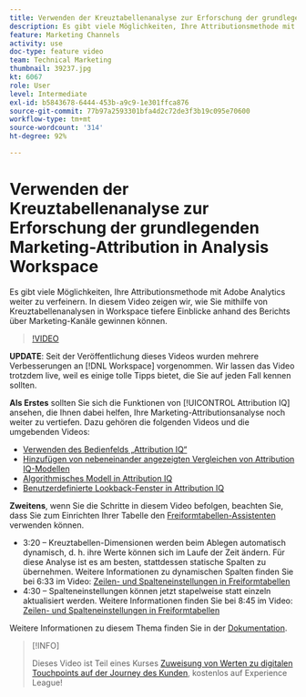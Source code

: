 ```yaml
---
title: Verwenden der Kreuztabellenanalyse zur Erforschung der grundlegenden Marketing-Attribution in Analysis Workspace
description: Es gibt viele Möglichkeiten, Ihre Attributionsmethode mit Adobe Analytics weiter zu verfeinern. In diesem Video zeigen wir, wie Sie mithilfe von Kreuztabellenanalysen in Workspace tiefere Einblicke anhand des Berichts über Marketing-Kanäle gewinnen können.
feature: Marketing Channels
activity: use
doc-type: feature video
team: Technical Marketing
thumbnail: 39237.jpg
kt: 6067
role: User
level: Intermediate
exl-id: b5843678-6444-453b-a9c9-1e301ffca876
source-git-commit: 77b97a2593301bfa4d2c72de3f3b19c095e70600
workflow-type: tm+mt
source-wordcount: '314'
ht-degree: 92%

---
```


# Verwenden der Kreuztabellenanalyse zur Erforschung der grundlegenden Marketing-Attribution in Analysis Workspace

Es gibt viele Möglichkeiten, Ihre Attributionsmethode mit Adobe Analytics weiter zu verfeinern. In diesem Video zeigen wir, wie Sie mithilfe von Kreuztabellenanalysen in Workspace tiefere Einblicke anhand des Berichts über Marketing-Kanäle gewinnen können.

>[!VIDEO](https://video.tv.adobe.com/v/39237/?quality=12&learn=on)

**UPDATE**: Seit der Veröffentlichung dieses Videos wurden mehrere Verbesserungen an [!DNL Workspace] vorgenommen. Wir lassen das Video trotzdem live, weil es einige tolle Tipps bietet, die Sie auf jeden Fall kennen sollten.

**Als Erstes** sollten Sie sich die Funktionen von [!UICONTROL Attribution IQ] ansehen, die Ihnen dabei helfen, Ihre Marketing-Attributionsanalyse noch weiter zu vertiefen. Dazu gehören die folgenden Videos und die umgebenden Videos:

* [Verwenden des Bedienfelds „Attribution IQ“](using-the-attribution-iq-panel.md)
* [Hinzufügen von nebeneinander angezeigten Vergleichen von Attribution IQ-Modellen](adding-side-by-side-comparisons-of-attribution-iq-models.md)
* [Algorithmisches Modell in Attribution IQ](algorithmic-model-in-attribution-iq.md)
* [Benutzerdefinierte Lookback-Fenster in Attribution IQ](custom-lookback-windows-in-attribution-iq.md)

**Zweitens**, wenn Sie die Schritte in diesem Video befolgen, beachten Sie, dass Sie zum Einrichten Ihrer Tabelle den [Freiformtabellen-Assistenten](../building-freeform-tables/using-the-freeform-table-builder-in-analysis-workspace.md) verwenden können.

* 3:20 – Kreuztabellen-Dimensionen werden beim Ablegen automatisch dynamisch, d. h. ihre Werte können sich im Laufe der Zeit ändern. Für diese Analyse ist es am besten, stattdessen statische Spalten zu übernehmen. Weitere Informationen zu dynamischen Spalten finden Sie bei 6:33 im Video: [Zeilen- und Spalteneinstellungen in Freiformtabellen](../building-freeform-tables/row-and-column-settings-in-freeform-tables.md)
* 4:30 – Spalteneinstellungen können jetzt stapelweise statt einzeln aktualisiert werden. Weitere Informationen finden Sie bei 8:45 im Video: [Zeilen- und Spalteneinstellungen in Freiformtabellen](../building-freeform-tables/row-and-column-settings-in-freeform-tables.md)

Weitere Informationen zu diesem Thema finden Sie in der [Dokumentation](https://experienceleague.adobe.com/docs/analytics/analyze/analysis-workspace/attribution/models.html?lang=de).

>[!INFO]
>
> Dieses Video ist Teil eines Kurses [Zuweisung von Werten zu digitalen Touchpoints auf der Journey des Kunden](https://experienceleague.adobe.com/?recommended=Analytics-U-1-2020.2&amp;lang=de), kostenlos auf Experience League!
